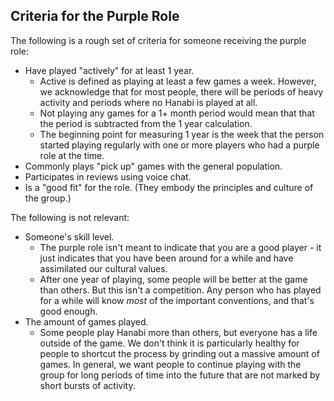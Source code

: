## Criteria for the Purple Role

The following is a rough set of criteria for someone receiving the purple role:

- Have played "actively" for at least 1 year.
  - Active is defined as playing at least a few games a week. However, we acknowledge that for most people, there will be periods of heavy activity and periods where no Hanabi is played at all.
  - Not playing any games for a 1+ month period would mean that that the period is subtracted from the 1 year calculation.
  - The beginning point for measuring 1 year is the week that the person started playing regularly with one or more players who had a purple role at the time.
- Commonly plays "pick up" games with the general population.
- Participates in reviews using voice chat.
- Is a "good fit" for the role. (They embody the principles and culture of the group.)

The following is not relevant:

- Someone's skill level.
  - The purple role isn't meant to indicate that you are a good player - it just indicates that you have been around for a while and have assimilated our cultural values.
  - After one year of playing, some people will be better at the game than others. But this isn't a competition. Any person who has played for a while will know _most_ of the important conventions, and that's good enough.
- The amount of games played.
  - Some people play Hanabi more than others, but everyone has a life outside of the game. We don't think it is particularly healthy for people to shortcut the process by grinding out a massive amount of games. In general, we want people to continue playing with the group for long periods of time into the future that are not marked by short bursts of activity.
